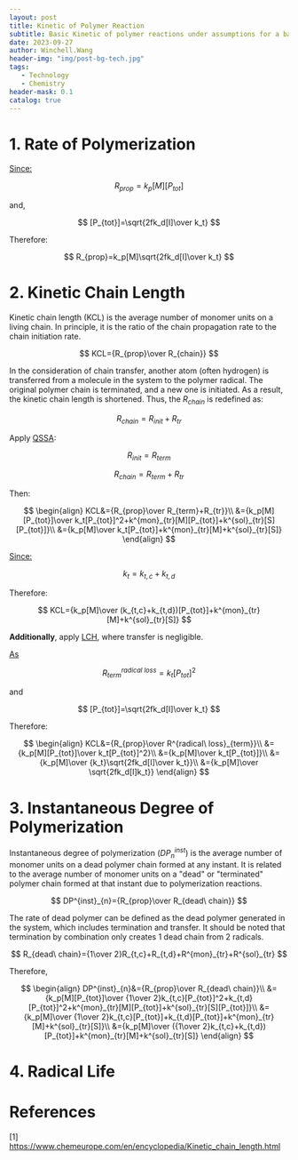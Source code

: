 ```yaml
---
layout: post
title: Kinetic of Polymer Reaction
subtitle: Basic Kinetic of polymer reactions under assumptions for a batch reactor in ideal conditions
date: 2023-09-27
author: Winchell.Wang
header-img: "img/post-bg-tech.jpg"
tags:
   - Technology
   - Chemistry
header-mask: 0.1
catalog: true
---
```


# 1. Rate of Polymerization

[Since:](https://winchellwang.github.io/2023/09/25/polymer_synthesis_basic_mechanism/#2-propagation)

$$
R_{prop}=k_p[M][P_{tot}]
$$

and,

$$
[P_{tot}]=\sqrt{2fk_d[I]\over k_t}
$$

Therefore:

$$
R_{prop}=k_p[M]\sqrt{2fk_d[I]\over k_t}
$$

# 2. Kinetic Chain Length

Kinetic chain length (KCL) is the average number of monomer units on a living chain. In principle, it is the ratio of the chain propagation rate to the chain initiation rate.

$$
KCL={R_{prop}\over R_{chain}}
$$

In the consideration of chain transfer, another atom (often hydrogen) is transferred from a molecule in the system to the polymer radical. The original polymer chain is terminated, and a new one is initiated. As a result, the kinetic chain length is shortened. Thus, the $R_{chain}$ is redefined as:

$$
R_{chain}=R_{init}+R_{tr}
$$

Apply [QSSA](https://winchellwang.github.io/2023/09/25/polymer_synthesis_basic_mechanism/):

$$
R_{init}=R_{term}
$$

$$
R_{chain}=R_{term}+R_{tr}
$$

Then:

$$
\begin{align}
KCL&={R_{prop}\over R_{term}+R_{tr}}\\
&={k_p[M][P_{tot}]\over k_t[P_{tot}]^2+k^{mon}_{tr}[M][P_{tot}]+k^{sol}_{tr}[S][P_{tot}]}\\
&={k_p[M]\over k_t[P_{tot}]+k^{mon}_{tr}[M]+k^{sol}_{tr}[S]}
\end{align}
$$

[Since:](https://winchellwang.github.io/2023/09/25/polymer_synthesis_basic_mechanism/#3-termination)

$$
k_t=k_{t,c}+k_{t,d}
$$

Therefore:

$$
KCL={k_p[M]\over (k_{t,c}+k_{t,d})[P_{tot}]+k^{mon}_{tr}[M]+k^{sol}_{tr}[S]}
$$

**Additionally**, apply [LCH](https://winchellwang.github.io/2023/09/25/polymer_synthesis_basic_mechanism/), where transfer is negligible.

[As](https://winchellwang.github.io/2023/09/25/polymer_synthesis_basic_mechanism/#3-termination)

$$
R^{radical\ loss}_{term}=k_t[P_{tot}]^2
$$

and

$$
[P_{tot}]=\sqrt{2fk_d[I]\over k_t}
$$

Therefore:

$$
\begin{align}
KCL&={R_{prop}\over R^{radical\ loss}_{term}}\\
&={k_p[M][P_{tot}]\over k_t[P_{tot}]^2}\\
&={k_p[M]\over k_t[P_{tot}]}\\
&={k_p[M]\over {k_t}\sqrt{2fk_d[I]\over k_t}}\\
&={k_p[M]\over \sqrt{2fk_d[I]k_t}}
\end{align}
$$

# 3. Instantaneous Degree of Polymerization

Instantaneous degree of polymerization ($DP^{inst}_{n}$) is the average number of monomer units on a dead polymer chain formed at any instant. It is related to the average number of monomer units on a "dead" or "terminated" polymer chain formed at that instant due to polymerization reactions. 

$$
DP^{inst}_{n}={R_{prop}\over R_{dead\ chain}}
$$

The rate of dead polymer can be defined as the dead polymer generated in the system, which includes termination and transfer. It should be noted that termination by combination only creates 1 dead chain from 2 radicals.

$$
R_{dead\ chain}={1\over 2}R_{t,c}+R_{t,d}+R^{mon}_{tr}+R^{sol}_{tr}
$$

Therefore,

$$
\begin{align}
DP^{inst}_{n}&={R_{prop}\over R_{dead\ chain}}\\
&={k_p[M][P_{tot}]\over {1\over 2}k_{t,c}[P_{tot}]^2+k_{t,d}[P_{tot}]^2+k^{mon}_{tr}[M][P_{tot}]+k^{sol}_{tr}[S][P_{tot}]}\\
&={k_p[M]\over {1\over 2}k_{t,c}[P_{tot}]+k_{t,d}[P_{tot}]+k^{mon}_{tr}[M]+k^{sol}_{tr}[S]}\\
&={k_p[M]\over ({1\over 2}k_{t,c}+k_{t,d})[P_{tot}]+k^{mon}_{tr}[M]+k^{sol}_{tr}[S]}
\end{align}
$$

# 4. Radical Life

# References

[1] https://www.chemeurope.com/en/encyclopedia/Kinetic_chain_length.html